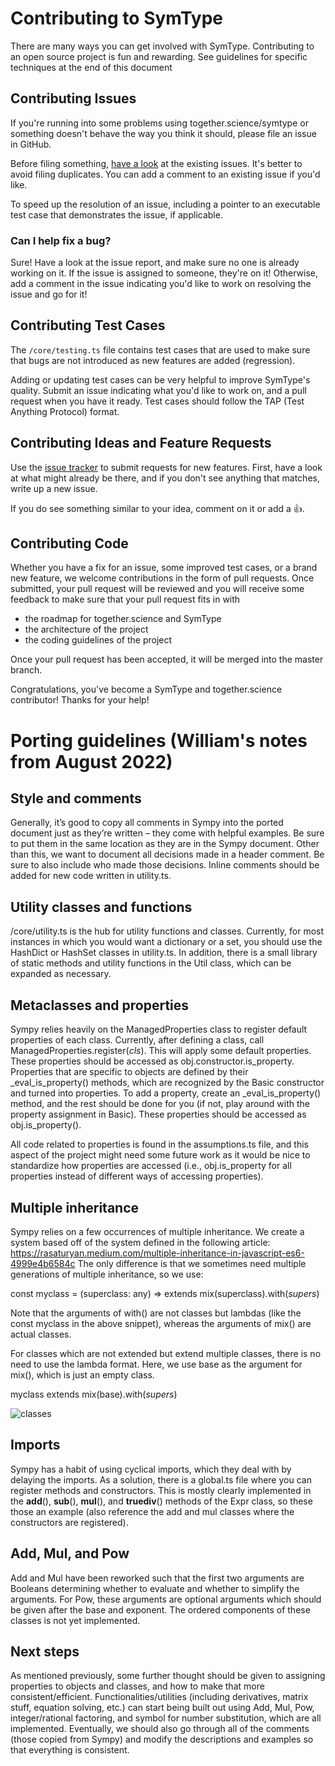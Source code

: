 # Contributing to SymType

There are many ways you can get involved with SymType. Contributing to an open
source project is fun and rewarding. See guidelines for specific techniques at 
the end of this document

## Contributing Issues

If you're running into some problems using together.science/symtype or something doesn't behave
the way you think it should, please file an issue in GitHub.

Before filing something, [have a look](https://github.com/together-science/symtype/issues)
at the existing issues. It's better to avoid filing duplicates. You can add a
comment to an existing issue if you'd like.

To speed up the resolution of an issue, including a pointer to an executable
test case that demonstrates the issue, if applicable.

### Can I help fix a bug?

Sure! Have a look at the issue report, and make sure no one is already working
on it. If the issue is assigned to someone, they're on it! Otherwise, add a
comment in the issue indicating you'd like to work on resolving the issue and go
for it!

## Contributing Test Cases

The `/core/testing.ts` file contains test cases that are used to make sure that bugs are
not introduced as new features are added (regression).

Adding or updating test cases can be very helpful to improve SymType's quality.
Submit an issue indicating what you'd like to work on, and a pull request when
you have it ready. Test cases should follow the TAP (Test Anything Protocol)
format.

## Contributing Ideas and Feature Requests

Use the [issue tracker](https://github.com/together-science/symtype/issues) to submit
requests for new features. First, have a look at what might already be there,
and if you don't see anything that matches, write up a new issue.

If you do see something similar to your idea, comment on it or add a 👍.

## Contributing Code

Whether you have a fix for an issue, some improved test cases, or a brand new
feature, we welcome contributions in the form of pull requests. Once submitted,
your pull request will be reviewed and you will receive some feedback to make
sure that your pull request fits in with

-   the roadmap for together.science and SymType
-   the architecture of the project
-   the coding guidelines of the project

Once your pull request has been accepted, it will be merged into the master
branch.

Congratulations, you've become a SymType and together.science contributor! Thanks for your help!

# Porting guidelines (William's notes from August 2022)

## Style and comments

Generally, it’s good to copy all comments in Sympy into the ported document just as they’re written – they come with helpful examples. Be sure to put them in the same location as they are in the Sympy document. Other than this, we want to document all decisions made in a header comment. Be sure to also include who made those decisions. Inline comments should be added for new code written in utility.ts.

## Utility classes and functions

/core/utility.ts is the hub for utility functions and classes. Currently, for most instances in which you would want a dictionary or a set, you should use the HashDict or HashSet classes in utility.ts. In addition, there is a small library of static methods and utility functions in the Util class, which can be expanded as necessary. 

## Metaclasses and properties

Sympy relies heavily on the ManagedProperties class to register default properties of each class. Currently, after defining a class, call ManagedProperties.register(*cls*). This will apply some default properties. These properties should be accessed as obj.constructor.is_property. Properties that are specific to objects are defined by their _eval_is_property() methods, which are recognized by the Basic constructor and turned into properties. To add a property, create an _eval_is_property() method, and the rest should be done for you (if not, play around with the property assignment in Basic). These properties should be accessed as obj.is_property(). 

All code related to properties is found in the assumptions.ts file, and this aspect of the project might need some future work as it would be nice to standardize how properties are accessed (i.e., obj.is_property for all properties instead of different ways of accessing properties).

## Multiple inheritance

Sympy relies on a few occurrences of multiple inheritance. We create a system based off of the system defined in the following article:
https://rasaturyan.medium.com/multiple-inheritance-in-javascript-es6-4999e4b6584c
The only difference is that we sometimes need multiple generations of multiple inheritance, so we use:

const myclass = (superclass: any) => extends mix(superclass).with(*supers*)

Note that the arguments of with() are not classes but lambdas (like the const myclass in the above snippet), whereas the arguments of mix() are actual classes.

For classes which are not extended but extend multiple classes, there is no need to use the lambda format. Here, we use base as the argument for mix(), which is just an empty class.

myclass extends mix(base).with(*supers*)

![classes](https://user-images.githubusercontent.com/86687645/200050339-3e2129b2-daff-483b-b6f8-9d97ecba80b8.png)

## Imports

Sympy has a habit of using cyclical imports, which they deal with by delaying the imports. As a solution, there is a global.ts file where you can register methods and constructors. This is mostly clearly implemented in the __add__(), __sub__(), __mul__(), and __truediv__() methods of the Expr class, so these those an example (also reference the add and mul classes where the constructors are registered). 

## Add, Mul, and Pow

Add and Mul have been reworked such that the first two arguments are Booleans determining whether to evaluate and whether to simplify the arguments. For Pow, these arguments are optional arguments which should be given after the base and exponent. The ordered components of these classes is not yet implemented.

## Next steps

As mentioned previously, some further thought should be given to assigning properties to objects and classes, and how to make that more consistent/efficient. Functionalities/utilities (including derivatives, matrix stuff, equation solving, etc.) can start being built out using Add, Mul, Pow, integer/rational factoring, and symbol for number substitution, which are all implemented. Eventually, we should also go through all of the comments (those copied from Sympy) and modify the descriptions and examples so that everything is consistent.






